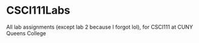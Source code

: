 # CSCI111Labs
All lab assignments (except lab 2 because I forgot lol), for CSCI111 at CUNY Queens College
